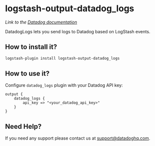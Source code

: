 # logstash-output-datadog_logs
*Link to the [Datadog documentation](https://help.datadoghq.com/hc/en-us/articles/115005086506-How-to-Send-Logs-to-Datadog-via-External-Log-Shippers)*

DatadogLogs lets you send logs to Datadog based on LogStash events.

## How to install it?

```bash
logstash-plugin install logstash-output-datadog_logs
```


## How to use it?

Configure `datadog_logs` plugin with your Datadog API key:

```
output {
    datadog_logs {
        api_key => "<your_datadog_api_key>"
    }
}

```

## Need Help?

If you need any support please contact us at support@datadoghq.com.
